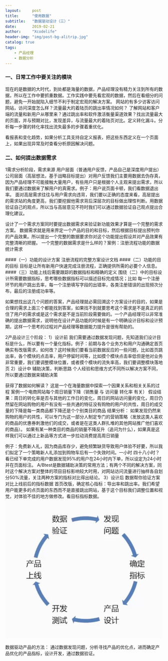```yaml
---
layout:     post
title:      "使用数据"
subtitle:   "数据驱动设计（三）"
date:       2019-02-21
author:     "Xcodelife"
header-img: "img/post-bg-alitrip.jpg"
catalog: true
tags:
    - 产品经理
    - 数据分析
---
```


### 一、日常工作中要关注的模块
现在的是数据的大时代，到处都是海量的数据，产品经理没有精力关注到所有的数据，所以在工作中要抓重数据。工作实践中要先看宏观的数据，然后在看细分的问题，避免一开始就陷入细节不利于制定宏观的解决方案。
网站的有多少访客访问网站，访问深度怎么样？流量最大的着陆页的跳出率情况如何？
了解网站和客户端的流量和新用户从哪里来？通过跳出率和软件激活衡量渠道效果？找出流量最大的页面，并与预期对比，发现差异，与流量最大的着陆页对比。定义转化漏斗。分析每一步骤的转化率找出流失最多的步骤着重优化。

看报表和变化趋势，如果分析工具支持自定义报表，把这些东西定义在一个页面上，如果出现异常及时查看分析原因解决问题。

### 二、如何提出数据需求



1需求分析阶段，需求来源 用户层面（普通用户反馈，产品自己是深度用户提出）公司层面（高层想法，基于战略目标提出）对用户反馈我们主要用数据去伪存真，因为产品经理不可能接触大量用户，有些用户只是根据个人主观来提出需求，所以我们要通过数据来了解用户的真需求。例子：用户说页面卡顿，我们看数据退出率。 
面对高层需求往往与用户需求向违背，我们要以正确的态度来看，高层提出的需求站的角度更高，我们要挖掘他需求背后深层次的目标做出理性判断。用数据验证自己的观点，所以当与高层意见不符时我们可以通过数据验证自己观点提出合理化建议。 

设计了一个需求方案同时要提出数据需求来验证新功能效果才算是一个完整的需求方案。
数据需求就是用来界定一个产品的目的和目标，然后根据目标提出预判你的产品效果。所以提出一个完整的数据要求你对这个功能提出假设并对产品效果有完整清晰的把握。
一个完整的数据需求是什么样的？案例：注册流程功能的数据统计需求 

####（一）功能的设计方案
注册流程的完整方案设计文档 
####（二）功能的目的目标
目标是让所有新用户快速完成注册流程，正确提供所需的必要个人信息。
####（三）功能上线后需要跟踪的数据指标和精确的定义
围绕（二）中的目标设计所需要数据指标，思考哪些数据指标可以描述目标完成情况；比如 每一个注册环节的用户跳出去率，每一个注册填写字段的出错率，各类注册错误的出现频次分布，最后的注册成功率等。

如果想找出这几个问题的答案，产品经理就必需回溯这个方案设计的目的，如果是合理的需求上面三个都能找到答案，如果找不到就要思考这个需求是不是真正的抓住了用户的需求或是这个需求是不是当前阶段需要做的。一个产品经理可以非常准确的提出数据需求，说明他在设计产品功能的时候是有一个明确设计目标和设计预期，这样一个思考的过程对产品经理等数据能力提升是很有帮助的。

2产品设计三个阶段： 
1）设计前 我们需要通过数据发现问题，先知道我们设计目标是什么，所以要有一个量化指标。例子：前期与各个业务方和用户沟通确定首页确实有改版需求，如何改？这时候我们要看当前数据反应的一些问题，比如首页跳出率，各个模块的点击率，用户停留时间等，比如摸个模块点击率低但是他对业务非常重要，我们要调整模块位置，或者摸个模块的流失率高，我们要调整模块落地页 
2）设计中 辅助决策，判断思路 
个人经验和思维方式不同所以解决方案不同，所以要通过数据来辅助决策 

获得了数据如何解读？
这是一个在海量数据中探索一个因果关系和相关关系的过程
案例一个电商网站每个周日销量下降（销售量 与 访问量 转化率 有关） 
假设结果：周日的转化率是否与其他的工作日的变化，周日的网站访问量的变化，周日仍然留在网站购物的用户有没有一些共通的特征没有购物的用户的共性，周日的成交量的下降是每一类商品都下降还是个个别类目的商品 
结果分析： 
如果发现仍然来购物的用户的共性，可以专门为这一部分人制定专门的营销策略（发放这类人喜欢的商品的优惠券刺激他们的成交，或者是在这类人群扎堆的其他网站推广他们喜欢的商品）。
如果有某一种类目的商品的销量不降反升（追问为什么），如果真是这样我们可以通过上新品等方式进一步拉动消费提高周日销量


例子：免费新人礼，因为商品库存少，避免频繁缺货导致用户体验不好要，所以我们拟定了一个策略新人礼添加到购物车后有一个失效时间。一小时 四十八小时？看已经下单完成的用户数据发现95%的用户在24小时内下单，所以设定为24小时并在页面标注。 
A/Btest是数据辅助决策的常用方法；有两个不同的解决方案，同时这个解决方案对整体的项目目标影响较大时用，对网站访问流量进行抽样各自划分50%流量，关注两种方案的指标对比得出结论。 
3）设计后 数据帮你验证方案 
对比上线前后的指标数据 
首页改版，确定核心指标：导出率和跳出率。我们希望用户能更多的点页面的东西而不是直接跳出网站，基于这个目标我们调整位置和视觉，对体验不佳的地方做修改。看目标指标数据。 
![图：再增加维度](/img/in-post/数据驱动产品.png)

数据驱动产品的方法：
通过数据发现问题，分析寻找产品的优化点，进而确定产品优化的产品指标，设计开发，通过数据验证。



